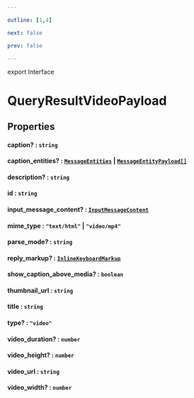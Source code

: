 ```yaml
---

outline: [1,4]

next: false

prev: false

---
```


export Interface
# QueryResultVideoPayload

## Properties

#### caption? : `string`

#### caption_entities? : [`MessageEntities`](../classes/MessageEntities.md) \| [`MessageEntityPayload[]`](./MessageEntityPayload.md)

#### description? : `string`

#### id : `string`

#### input_message_content? : [`InputMessageContent`](../type-aliases/InputMessageContent.md)

#### mime_type : `"text/html"` \| `"video/mp4"`

#### parse_mode? : `string`

#### reply_markup? : [`InlineKeyboardMarkup`](../classes/InlineKeyboardMarkup.md)

#### show_caption_above_media? : `boolean`

#### thumbnail_url : `string`

#### title : `string`

#### type? : `"video"`

#### video_duration? : `number`

#### video_height? : `number`

#### video_url : `string`

#### video_width? : `number`
